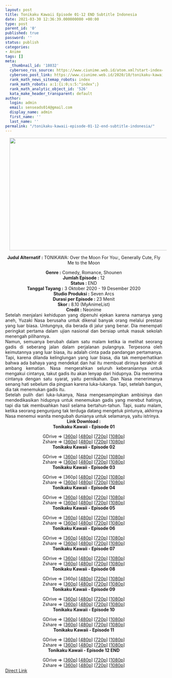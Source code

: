 ```yaml
---
layout: post
title: Tonikaku Kawaii Episode 01-12 END Subtitle Indonesia
date: 2021-03-30 12:36:39.000000000 +00:00
type: post
parent_id: '0'
published: true
password: ''
status: publish
categories:
- Anime
tags: []
meta:
  _thumbnail_id: '18032'
  cyberseo_rss_source: https://www.ciunime.web.id/atom.xml?start-index=301&max-results=150
  cyberseo_post_link: https://www.ciunime.web.id/2020/10/tonikaku-kawaii-subtitle-indonesia.html
  rank_math_news_sitemap_robots: index
  rank_math_robots: a:1:{i:0;s:5:"index";}
  rank_math_analytic_object_id: '526'
  kata_make_header_transparent: default
author:
  login: admin
  email: senseads014@gmail.com
  display_name: admin
  first_name: ''
  last_name: ''
permalink: "/tonikaku-kawaii-episode-01-12-end-subtitle-indonesia/"
---
```

<div style="text-align: center;">
<div style="text-align: left;">
<div class="separator" style="clear: both; text-align: center;"></div>
</div>
<div class="separator" style="clear: both; text-align: center;"><a href="https://1.bp.blogspot.com/-npXOH80-19M/X3fvmn16raI/AAAAAAAAeTg/HK3H3Y8bhWIrOIR9NKDo3L-QHCD27plVACLcBGAsYHQ/s1280/Tonikaku%2BKawaii.jpg" style="margin-left: 1em; margin-right: 1em;"><img border="0" data-original-height="720" data-original-width="1280" height="360" src="{{ site.baseurl }}/assets/2021/03/Tonikaku%2BKawaii.jpg" width="640" /></a></div>
<p><b>Judul</b><b><b> Alternatif</b> :</b> TONIKAWA: Over the Moon For You:,&nbsp;Generally Cute, Fly Me to the Moon</div>
<div style="text-align: center;"><b><b>Genre :</b></b> Comedy, Romance, Shounen</div>
<div style="text-align: center;"><b>Jumlah Episode :</b> 12<br /><b>Status : </b>END<br /><b>Tanggal Tayang :</b> 3 Oktober 2020&nbsp;- 19 Desember 2020<br /><b>Studio Produksi :</b> Seven Arcs<br /><b>Durasi per Episode :</b> 23 Menit</div>
<div style="text-align: center;"><b>Skor :</b> 8.10 (MyAnimeList)<br /><b>Credit :</b> Neonime</div>
<div style="text-align: center;"></div>
<div style="text-align: justify;">
<div>Setelah menjalani kehidupan yang dipenuhi ejekan karena namanya yang aneh, Yuzaki Nasa berusaha untuk dikenal banyak orang melalui prestasi yang luar biasa. Untungnya, dia berada di jalur yang benar. Dia menempati peringkat pertama dalam ujian nasional dan bersiap untuk masuk sekolah menengah pilihannya.</div>
<div></div>
<div>Namun, semuanya berubah dalam satu malam ketika ia melihat seorang gadis di seberang jalan dalam perjalanan pulangnya. Terpesona oleh keimutannya yang luar biasa, itu adalah cinta pada pandangan pertamanya. Tapi, karena dilanda kelinglungan yang luar biasa, dia tak memperhatikan bahwa ada bahaya yang mendekat dan hal itu membuat dirinya berakhir di ambang kematian. Nasa mengerahkan seluruh keberaniannya untuk mengakui cintanya, takut gadis itu akan lenyap dari hidupnya. Dia menerima cintanya dengan satu syarat, yaitu pernikahan. Dan Nasa menerimanya senang hati sebelum dia pingsan karena luka-lukanya. Tapi, setelah bangun, dia tak menemukan gadis itu.</div>
<div></div>
<div>Setelah pulih dari luka-lukanya, Nasa mengesampingkan ambisinya dan mendedikasikan hidupnya untuk menemukan gadis yang merebut hatinya, tapi dia tak membuahkan hasil selama bertahun-tahun. Tapi, suatu malam, ketika seorang pengunjung tak terduga datang mengetuk pintunya, akhirnya Nasa menemui wanita mengubah dunianya untuk selamanya, yaitu istrinya.</div>
</div>
<div style="text-align: justify;"></div>
<div style="text-align: justify;"></div>
<div style="text-align: center;"><b>Link Download :</b></div>
<div style="text-align: center;"><b>Tonikaku Kawaii - Episode 01</b></p>
<div style="text-align: center;">GDrive =&gt; [<a href="https://drive.google.com/uc?export=download&amp;id=1R732ILCNDVHphkP-jO3JlvHQjxhLQYc9" target="_blank" rel="noopener">360p</a>] [<a href="https://drive.google.com/uc?export=download&amp;id=17TNEwhyAfg-n1lPjqZGGReUy2SCL0oe2" target="_blank" rel="noopener">480p</a>] [<a href="https://drive.google.com/uc?export=download&amp;id=17TNEwhyAfg-n1lPjqZGGReUy2SCL0oe2" target="_blank" rel="noopener">720p</a>] [<a href="https://drive.google.com/uc?export=download&amp;id=14pdcFHy8CrQSTFljRGo9HPTh3eM6AMYU" target="_blank" rel="noopener">1080p</a>]<br />Zshare =&gt; [<a href="https://www106.zippyshare.com/v/53QVqbZs/file.html" target="_blank" rel="noopener">360p</a>] [<a href="https://www119.zippyshare.com/v/QjLoHlL2/file.html" target="_blank" rel="noopener">480p</a>] [<a href="https://www74.zippyshare.com/v/5m4sZl46/file.html" target="_blank" rel="noopener">720p</a>] [<a href="https://www12.zippyshare.com/v/W5dsdS3B/file.html" target="_blank" rel="noopener">1080p</a>] </div>
<div style="text-align: center;"><b>Tonikaku Kawaii - Episode 02</b></p>
<div>GDrive =&gt; [<a href="https://acefile.co/f/30030995/anitoki-tk-02-360p-rar" target="_blank" rel="noopener">360p</a>] [<a href="https://drive.google.com/uc?export=download&amp;id=13ZEShfXkYcRBefQ6-k--uafsOwwvJdnI" target="_blank" rel="noopener">480p</a>] [<a href="https://drive.google.com/uc?export=download&amp;id=1zj9Nly6PHRgvMsLt6PLxoYzJJd-reO7y" target="_blank" rel="noopener">720p</a>] [<a href="https://drive.google.com/uc?export=download&amp;id=1_rHTZPsVjxd29TOBMd2b0_5Ve1ij55zo" target="_blank" rel="noopener">1080p</a>]<br />Zshare =&gt; [<a href="https://www3.zippyshare.com/v/tuhclCJL/file.html" target="_blank" rel="noopener">360p</a>] [<a href="https://www77.zippyshare.com/v/YDqLLCVW/file.html" target="_blank" rel="noopener">480p</a>] [<a href="https://www63.zippyshare.com/v/Q96MUhKQ/file.html" target="_blank" rel="noopener">720p</a>] [<a href="https://www7.zippyshare.com/v/ElqOHn93/file.html" target="_blank" rel="noopener">1080p</a>]</div>
<div><b>Tonikaku Kawaii - Episode 03</b></p>
<div>GDrive =&gt; [360p] [<a href="https://drive.google.com/uc?export=download&amp;id=1zQYECh0tUY9SlIOHlMNo00WYjAeMHxRP" target="_blank" rel="noopener">480p</a>] [<a href="https://drive.google.com/uc?export=download&amp;id=1KT2pB_mh3lwjsbuvRXq61Rhn6aW5iYrw" target="_blank" rel="noopener">720p</a>] [<a href="https://drive.google.com/uc?export=download&amp;id=1U6zlK44lnGEnzTQBsa10kPiQFIxqSe0o" target="_blank" rel="noopener">1080p</a>]<br />Zshare =&gt; [<a href="https://www75.zippyshare.com/v/dGdzckvP/file.html" target="_blank" rel="noopener">360p</a>] [<a href="https://www75.zippyshare.com/v/YJd2PXLn/file.html" target="_blank" rel="noopener">480p</a>] [<a href="https://www75.zippyshare.com/v/sfQfWxUe/file.html" target="_blank" rel="noopener">720p</a>] [<a href="https://www75.zippyshare.com/v/eLyJ2XmU/file.html" target="_blank" rel="noopener">1080p</a>]</div>
</div>
<div><b>Tonikaku Kawaii - Episode 04</b></p>
<div>GDrive =&gt; [<a href="https://acefile.co/f/30716801/anitoki-tk-04-360p-rar" target="_blank" rel="noopener">360p</a>] [<a href="https://drive.google.com/uc?export=download&amp;id=1anzcxmnsUTax9nUl3TaV2hgAga7Q_Yfu" target="_blank" rel="noopener">480p</a>] [<a href="https://drive.google.com/uc?export=download&amp;id=1RD3T6wCE2Ui5D0uJ5Tf84A9isUtOy8Eh" target="_blank" rel="noopener">720p</a>] [<a href="https://drive.google.com/uc?export=download&amp;id=1y75qulSJUgHxHMs1rK82cc_x7dqncDtv" target="_blank" rel="noopener">1080p</a>]<br />Zshare =&gt; [<a href="https://www56.zippyshare.com/v/a31yisFA/file.html" target="_blank" rel="noopener">360p</a>] [<a href="https://www8.zippyshare.com/v/EEiZXVj1/file.html" target="_blank" rel="noopener">480p</a>] [<a href="https://www55.zippyshare.com/v/k7iNWhEJ/file.html" target="_blank" rel="noopener">720p</a>] [<a href="https://www86.zippyshare.com/v/6PBUlxC3/file.html" target="_blank" rel="noopener">1080p</a>]</div>
</div>
<div><b>Tonikaku Kawaii - Episode 05</b></p>
<div>GDrive =&gt; [<a href="https://acefile.co/f/31063335/anitoki-tk-05-360p-rar" target="_blank" rel="noopener">360p</a>] [<a href="https://drive.google.com/uc?export=download&amp;id=1xgaPF0iiDYzh4s1WrkGUOJeBZfxNAhi3" target="_blank" rel="noopener">480p</a>] [<a href="https://drive.google.com/uc?export=download&amp;id=1ywcGfPyfSkB_ZQnL1GjwCPDfDlvwPVaI" target="_blank" rel="noopener">720p</a>] [<a href="https://drive.google.com/uc?export=download&amp;id=1RqSF3-6gwLaPjviEvy1Ou9bjTSdDzrDT" target="_blank" rel="noopener">1080p</a>]<br />Zshare =&gt; [<a href="https://www88.zippyshare.com/v/FX1r65mz/file.html" target="_blank" rel="noopener">360p</a>] [<a href="https://www44.zippyshare.com/v/eFsiwjqp/file.html" target="_blank" rel="noopener">480p</a>] [<a href="https://www59.zippyshare.com/v/yHMpnons/file.html" target="_blank" rel="noopener">720p</a>] [<a href="https://www34.zippyshare.com/v/Wu4SExz2/file.html" target="_blank" rel="noopener">1080p</a>]</div>
</div>
<div><b>Tonikaku Kawaii - Episode 06</b></p>
<div>GDrive =&gt; [<a href="https://acefile.co/f/31438689/anitoki-tk-06-360p-rar" target="_blank" rel="noopener">360p</a>] [<a href="https://drive.google.com/uc?export=download&amp;id=1ktgFNsl8zk8-jVNB1FBkE6II_dqb_4NH" target="_blank" rel="noopener">480p</a>] [<a href="https://drive.google.com/uc?export=download&amp;id=1vAXxqsQ0dcOvPwdRvrzfW6cGxTBziMDl" target="_blank" rel="noopener">720p</a>] [<a href="https://drive.google.com/uc?export=download&amp;id=1KXW-dglKCFVQxadQpKmyAyapppMqQBsQ" target="_blank" rel="noopener">1080p</a>]<br />Zshare =&gt; [<a href="https://www30.zippyshare.com/v/36HkasqE/file.html" target="_blank" rel="noopener">360p</a>] [<a href="https://www36.zippyshare.com/v/IPlj2Ub8/file.html" target="_blank" rel="noopener">480p</a>] [<a href="https://www56.zippyshare.com/v/ovJPafXP/file.html" target="_blank" rel="noopener">720p</a>] [<a href="https://www100.zippyshare.com/v/ZMbgMPJh/file.html" target="_blank" rel="noopener">1080p</a>]</div>
</div>
<div><b>Tonikaku Kawaii - Episode 07</b></p>
<div>GDrive =&gt; [<a href="https://acefile.co/f/31777882/tonikawa-7-360p-samehadaku-vip-mp4" target="_blank" rel="noopener">360p</a>] [<a href="https://drive.google.com/uc?export=download&amp;id=18r-9G4iKMdRgzpHm_X0Ww6VC6GRP4lnU" target="_blank" rel="noopener">480p</a>] [<a href="https://drive.google.com/uc?export=download&amp;id=1ANx5PYxdm5d97GVt64g21Gne_fUJziG5" target="_blank" rel="noopener">720p</a>] [<a href="https://drive.google.com/uc?export=download&amp;id=1uo8uHo0zLpmb2icdPGtvVGnDpNOBPDhz" target="_blank" rel="noopener">1080p</a>]<br />Zshare =&gt; [<a href="https://www28.zippyshare.com/v/BGxcH5di/file.html" target="_blank" rel="noopener">360p</a>] [<a href="https://www76.zippyshare.com/v/dF6Jrsoi/file.html" target="_blank" rel="noopener">480p</a>] [<a href="https://www70.zippyshare.com/v/kZyKUvFa/file.html" target="_blank" rel="noopener">720p</a>] [<a href="https://www2.zippyshare.com/v/eR907rSk/file.html" target="_blank" rel="noopener">1080p</a>]</div>
</div>
<div><b>Tonikaku Kawaii - Episode 08</b></p>
<div>GDrive =&gt; [360p] [<a href="https://drive.google.com/uc?export=download&amp;id=1K4ZWrVDZmxKHQjfBE3dkMiwZm1Vhn_E4" target="_blank" rel="noopener">480p</a>] [<a href="https://drive.google.com/uc?export=download&amp;id=1IEAureH06j5-EE8pMms8nlmeI_v7KNBT" target="_blank" rel="noopener">720p</a>] [<a href="https://drive.google.com/uc?export=download&amp;id=1ezLlgdT8ziHk5IgP3QJgUU1QF6rUyE5d" target="_blank" rel="noopener">1080p</a>]<br />Zshare =&gt; [<a href="https://mir.cr/0K0PDXON" target="_blank" rel="noopener">360p</a>] [<a href="https://www72.zippyshare.com/v/HozJ0V1W/file.html" target="_blank" rel="noopener">480p</a>] [<a href="https://www56.zippyshare.com/v/BXcCQM1e/file.html" target="_blank" rel="noopener">720p</a>] [<a href="https://www71.zippyshare.com/v/BswMiDzw/file.html" target="_blank" rel="noopener">1080p</a>]</div>
</div>
<div><b>Tonikaku Kawaii - Episode 09</b></p>
<div>GDrive =&gt; [<a href="https://acefile.co/f/32508377/neonime_tk_09-360p-zip" target="_blank" rel="noopener">360p</a>] [<a href="https://drive.google.com/uc?export=download&amp;id=1aoDiTg2Imnwl-sAl_onxrFL_s4RTS-xg" target="_blank" rel="noopener">480p</a>] [<a href="https://drive.google.com/uc?export=download&amp;id=17-IVrrVzGjNFI6UtT7BEghWBxAQ68xGQ" target="_blank" rel="noopener">720p</a>] [<a href="https://drive.google.com/uc?export=download&amp;id=1YR2uigT-WSFejDcs5FKDC0jnYLcjHMGG" target="_blank" rel="noopener">1080p</a>]<br />Zshare =&gt; [<a href="https://www111.zippyshare.com/v/vRaRQ94O/file.html" target="_blank" rel="noopener">360p</a>] [<a href="https://www15.zippyshare.com/v/kYEYlD9M/file.html" target="_blank" rel="noopener">480p</a>] [<a href="https://www59.zippyshare.com/v/4F5JYnU4/file.html" target="_blank" rel="noopener">720p</a>] [<a href="https://www52.zippyshare.com/v/cmDSjcl1/file.html" target="_blank" rel="noopener">1080p</a>]</div>
</div>
<div><b>Tonikaku Kawaii - Episode 10</b></p>
<div>GDrive =&gt; [<a href="https://acefile.co/f/32874682/tonikawa-10-360p-samehadaku-vip-mp4" target="_blank" rel="noopener">360p</a>] [<a href="https://drive.google.com/uc?export=download&amp;id=1TXIxZqXcGx6n1oH7zjEqBrO6a1n3Wuq4" target="_blank" rel="noopener">480p</a>] [<a href="https://drive.google.com/uc?export=download&amp;id=1_QowWS-lVQhYoQ5HyVnR2pW3iR8rvdum" target="_blank" rel="noopener">720p</a>] [<a href="https://acefile.co/f/32874779/tonikawa-10-1080p-samehadaku-vip-mkv" target="_blank" rel="noopener">1080p</a>]<br />Zshare =&gt; [<a href="https://www86.zippyshare.com/v/35WaIyNC/file.html" target="_blank" rel="noopener">360p</a>] [<a href="https://www86.zippyshare.com/v/ZBLjnv0S/file.html" target="_blank" rel="noopener">480p</a>] [<a href="https://www86.zippyshare.com/v/bjX4r6eR/file.html" target="_blank" rel="noopener">720p</a>] [<a href="https://www32.zippyshare.com/v/xyK0Xpwn/file.html" target="_blank" rel="noopener">1080p</a>]</div>
</div>
<div><b>Tonikaku Kawaii - Episode 11</b></p>
<div>GDrive =&gt; [<a href="https://acefile.co/f/33272586/tonikawa-11-360p-samehadaku-vip-mp4" target="_blank" rel="noopener">360p</a>] [<a href="https://drive.google.com/uc?export=download&amp;id=1rSQy64-M6siGgiFlmKh5wiLoLm5Ai_yj" target="_blank" rel="noopener">480p</a>] [<a href="https://drive.google.com/uc?export=download&amp;id=1TDmno3_mi8wRNt-4Rpj_nRRMRq3g0kHq" target="_blank" rel="noopener">720p</a>] [<a href="https://acefile.co/f/33272841/tonikawa-11-fullhd-samehadaku-vip-mp4" target="_blank" rel="noopener">1080p</a>]<br />Zshare =&gt; [<a href="https://www35.zippyshare.com/v/8zfHOLtN/file.html" target="_blank" rel="noopener">360p</a>] [<a href="https://www35.zippyshare.com/v/ASR8MVYG/file.html" target="_blank" rel="noopener">480p</a>] [<a href="https://www35.zippyshare.com/v/rhvf0iqU/file.html" target="_blank" rel="noopener">720p</a>] [<a href="https://www72.zippyshare.com/v/c8KajNip/file.html" target="_blank" rel="noopener">1080p</a>]</div>
</div>
<div><b>Tonikaku Kawaii - Episode 12 END</b></p>
<div>GDrive =&gt; [<a href="https://acefile.co/f/33675590/tonikawa-12end-360p-samehadaku-vip-mp4" target="_blank" rel="noopener">360p</a>] [<a href="https://drive.google.com/uc?export=download&amp;id=1jUukGMWDM7nbuLois34SQjny-Hhp3YD1" target="_blank" rel="noopener">480p</a>] [<a href="https://drive.google.com/uc?export=download&amp;id=1nFuYDffnbDwkSs1_DnQPQ7vcezmE3viI" target="_blank" rel="noopener">720p</a>] [<a href="https://drive.google.com/uc?export=download&amp;id=1yPXn0AjDIV2_Pyl3g-eUAIBpeLs9f1TE" target="_blank" rel="noopener">1080p</a>]<br />Zshare =&gt; [<a href="https://www30.zippyshare.com/v/axa6NQXT/file.html" target="_blank" rel="noopener">360p</a>] [<a href="https://www30.zippyshare.com/v/lZBqGAJR/file.html" target="_blank" rel="noopener">480p</a>] [<a href="https://www79.zippyshare.com/v/5nQMMvVZ/file.html" target="_blank" rel="noopener">720p</a>] [<a href="https://www79.zippyshare.com/v/XZqjNo15/file.html" target="_blank" rel="noopener">1080p</a>]</div>
</div>
</div>
</div>
<link rel="stylesheet" href="https://cdnjs.cloudflare.com/ajax/libs/font-awesome/4.7.0/css/font-awesome.min.css" />
<div class="divbtn"> <a href="https://handymansurrender.com/fihup8buzv?key=94550f7ce39444073321dde3b8782f97" class="btn"><i class="fa fa-download"></i> Direct Link</a> </div>
